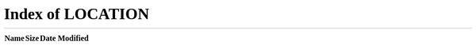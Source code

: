 ```yaml
---
# THIS IS A LEGACY LANDING PAGE
# It just redirects to the main documentation page

title: Resource Watch API Reference

---
```


<meta http-equiv="Refresh" content="0; url='/'" />